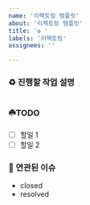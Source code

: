 ```yaml
---
name: '리팩토링 템플릿'
about: '리팩토링 템플릿'
title: '♻️ '
labels: '리팩토링'
assignees: ''

---
```


### ♻️ 진행할 작업 설명

<!-- 진행할 작업에 대해 간단하게 설명해주세염 -->

```markdown

```

### ☘️TODO

<!-- 해당 작업을 수행하기 위해 해야 할 하위 태스크를 작성해주세염 -->

- [ ] 할일 1
- [ ] 할일 2

### 🐋 연관된 이슈

<!-- 연결된 이슈 정보를 작성해주세염 -->

- closed
- resolved
